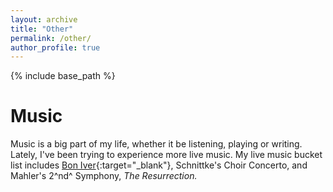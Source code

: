 ```yaml
---
layout: archive
title: "Other"
permalink: /other/
author_profile: true
---
```


{% include base_path %}

Music
======

Music is a big part of my life, whether it be listening, playing or writing.  Lately, I've been trying to experience more live music.  My live music bucket list includes [Bon Iver](https://boniver.org/){:target="_blank"}, Schnittke's Choir Concerto, and Mahler's 2^nd^ Symphony, *The Resurrection.*